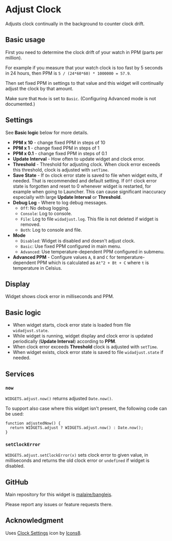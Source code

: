 # Adjust Clock

Adjusts clock continually in the background to counter clock drift.

## Basic usage

First you need to determine the clock drift of your watch in PPM (parts per million).

For example if you measure that your watch clock is too fast by 5 seconds in 24 hours,
then PPM is `5 / (24*60*60) * 1000000 = 57.9`.

Then set fixed PPM in settings to that value
and this widget will continually adjust the clock by that amount.

Make sure that `Mode` is set to `Basic`. (Configuring Advanced mode is not documented.)

## Settings

See **Basic logic** below for more details.

- **PPM x 10** - change fixed PPM in steps of 10
- **PPM x 1** - change fixed PPM in steps of 1
- **PPM x 0.1** - change fixed PPM in steps of 0.1
- **Update Interval** - How often to update widget and clock error.
- **Threshold** - Threshold for adjusting clock.
  When clock error exceeds this threshold, clock is adjusted with `setTime`.
- **Save State** - If `On` clock error state is saved to file when widget exits, if needed.
  That is recommended and default setting.
  If `Off` clock error state is forgotten and reset to 0 whenever widget is restarted,
  for example when going to Launcher. This can cause significant inaccuracy especially
  with large **Update Interval** or **Threshold**.
- **Debug Log** - Where to log debug messages.
    - `Off`: No debug logging.
    - `Console`: Log to console.
    - `File`: Log to file `widadjust.log`.
      This file is not deleted if widget is removed.
    - `Both`: Log to console and file.
- **Mode**
    - `Disabled`: Widget is disabled and doesn't adjust clock.
    - `Basic`: Use fixed PPM configured in main menu.
    - `Advanced`: Use temperature-dependent PPM configured in submenu.
- **Advanced PPM** - Configure values `A`, `B` and `C` for temperature-dependent PPM
  which is calculated as `At^2 + Bt + C` where `t` is temperature in Celsius.

## Display

Widget shows clock error in milliseconds and PPM.

## Basic logic

- When widget starts, clock error state is loaded from file `widadjust.state`.
- While widget is running, widget display and clock error is updated
  periodically (**Update Interval**) according to **PPM**.
- When clock error exceeds **Threshold** clock is adjusted with `setTime`.
- When widget exists, clock error state is saved to file `widadjust.state` if needed.

## Services

### `now`

`WIDGETS.adjust.now()` returns adjusted `Date.now()`.

To support also case where this widget isn't present, the following code can be used:

```
function adjustedNow() {
  return WIDGETS.adjust ? WIDGETS.adjust.now() : Date.now();
}
```

### `setClockError`

`WIDGETS.adjust.setClockError(x)` sets clock error to given value, in milliseconds
and returns the old clock error or `undefined` if widget is disabled.

## GitHub

Main repository for this widget is [malaire/banglejs](https://github.com/malaire/banglejs).

Please report any issues or feature requests there.

## Acknowledgment

Uses [Clock Settings](https://icons8.com/icon/tQvI71EfIWy3/clock-settings)
icon by [Icons8](https://icons8.com).
